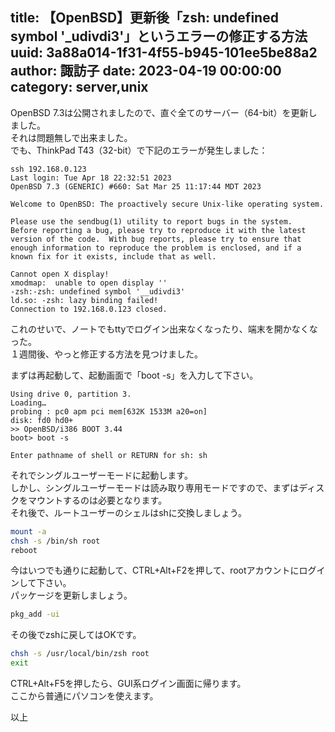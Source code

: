 title: 【OpenBSD】更新後「zsh: undefined symbol '_udivdi3'」というエラーの修正する方法
uuid: 3a88a014-1f31-4f55-b945-101ee5be88a2
author: 諏訪子
date: 2023-04-19 00:00:00
category: server,unix
----
OpenBSD 7.3は公開されましたので、直ぐ全てのサーバー（64-bit）を更新しました。\
それは問題無しで出来ました。\
でも、ThinkPad T43（32-bit）で下記のエラーが発生しました：

```
ssh 192.168.0.123
Last login: Tue Apr 18 22:32:51 2023
OpenBSD 7.3 (GENERIC) #660: Sat Mar 25 11:17:44 MDT 2023

Welcome to OpenBSD: The proactively secure Unix-like operating system.

Please use the sendbug(1) utility to report bugs in the system.
Before reporting a bug, please try to reproduce it with the latest
version of the code.  With bug reports, please try to ensure that
enough information to reproduce the problem is enclosed, and if a
known fix for it exists, include that as well.

Cannot open X display!
xmodmap:  unable to open display ''
-zsh:-zsh: undefined symbol '__udivdi3'
ld.so: -zsh: lazy binding failed!
Connection to 192.168.0.123 closed.
```

これのせいで、ノートでもttyでログイン出来なくなったり、端末を開かなくなった。\
１週間後、やっと修正する方法を見つけました。

まずは再起動して、起動画面で「boot -s」を入力して下さい。

```
Using drive 0, partition 3.
Loading…
probing : pc0 apm pci mem[632K 1533M a20=on]
disk: fd0 hd0+
>> OpenBSD/i386 BOOT 3.44
boot> boot -s

Enter pathname of shell or RETURN for sh: sh
```

それでシングルユーザーモードに起動します。\
しかし、シングルユーザーモードは読み取り専用モードですので、まずはディスクをマウントするのは必要となります。\
それ後で、ルートユーザーのシェルはshに交換しましょう。

```sh
mount -a
chsh -s /bin/sh root
reboot
```

今はいつでも通りに起動して、CTRL+Alt+F2を押して、rootアカウントにログインして下さい。\
パッケージを更新しましょう。

```sh
pkg_add -ui
```

その後でzshに戻してはOKです。

```sh
chsh -s /usr/local/bin/zsh root
exit
```

CTRL+Alt+F5を押したら、GUI系ログイン画面に帰ります。\
ここから普通にパソコンを使えます。

以上
